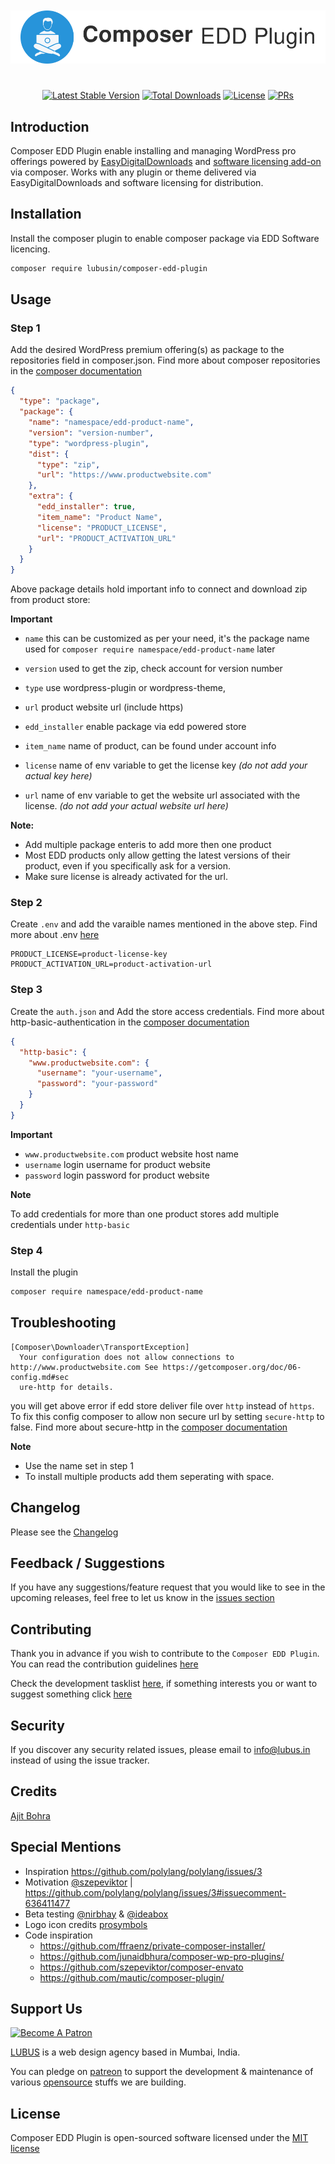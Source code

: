<p align="center" style="font-size: 34px; font-weight: bold">
    <img src=".github/logo.svg" alt="Composer EDD Plugin"/>
</p>
<p align="center">
    <a href="https://packagist.org/packages/lubusin/composer-edd-plugin"><img src="https://poser.pugx.org/lubusin/composer-edd-plugin/v/stable" alt="Latest Stable Version"></a>
    <a href="https://packagist.org/packages/lubusin/composer-edd-plugin"><img src="https://poser.pugx.org/lubusin/composer-edd-plugin/downloads" alt="Total Downloads"></a>
    <a href="https://github.com/lubusin/composer-edd-plugin/blob/master/LICENSE.txt"><img src="https://poser.pugx.org/lubusin/composer-edd-plugin/license" alt="License"></a>
    <a href="https://github.com/lubusin/composer-edd-plugin/blob/master/contributing.md"><img src="https://img.shields.io/badge/PRs-welcome-brightgreen.svg" alt="PRs"></a>
</p>

## Introduction

Composer EDD Plugin enable installing and managing WordPress pro offerings powered by [EasyDigitalDownloads](https://easydigitaldownloads.com/) and [software licensing add-on](https://easydigitaldownloads.com/downloads/software-licensing/) via composer. Works with any plugin or theme delivered via EasyDigitalDownloads and software licensing for distribution.

## Installation

Install the composer plugin to enable composer package via EDD Software licencing.

``` bash
composer require lubusin/composer-edd-plugin
```

## Usage 

### Step 1

Add the desired WordPress premium offering(s) as package to the repositories field in composer.json. Find more about composer repositories in the [composer documentation](https://getcomposer.org/doc/05-repositories.md#package-2)

``` json
{
  "type": "package",
  "package": {
    "name": "namespace/edd-product-name",
    "version": "version-number",
    "type": "wordpress-plugin",
    "dist": {
      "type": "zip",
      "url": "https://www.productwebsite.com"
    },
    "extra": {
      "edd_installer": true,
      "item_name": "Product Name",
      "license": "PRODUCT_LICENSE",
      "url": "PRODUCT_ACTIVATION_URL"
    }
  }
}
```

Above package details hold important info to connect and download zip from product store:

**Important**

- `name` this can be customized as per your need, it's the package name used for `composer require namespace/edd-product-name` later
- `version` used to get the zip, check account for version number
- `type` use wordpress-plugin or wordpress-theme,

- `url` product website url (include https)
- `edd_installer` enable package via edd powered store 
- `item_name` name of product, can be found under account info
- `license` name of env variable to get the license key *(do not add your actual key here)*
- `url` name of env variable to get the website url associated with the license. *(do not add your actual website url here)*

**Note:**

- Add multiple package enteris to add more then one product
- Most EDD products only allow getting the latest versions of their product, even if you specifically ask for a version.
- Make sure license is already activated for the url.

### Step 2

Create `.env` and add the varaible names mentioned in the above step. Find more about .env [here](https://github.com/vlucas/phpdotenv) 

```
PRODUCT_LICENSE=product-license-key
PRODUCT_ACTIVATION_URL=product-activation-url
```

### Step 3

Create the `auth.json` and Add the store access credentials. Find more about http-basic-authentication in the [composer documentation](https://getcomposer.org/doc/articles/http-basic-authentication.md) 

``` json
{
  "http-basic": {
    "www.productwebsite.com": {
      "username": "your-username",
      "password": "your-password"
    }
  }
}
```

**Important**

- `www.productwebsite.com` product website host name
- `username` login username for product website
- `password` login password for product website

**Note**

To add credentials for more than one product stores add multiple credentials under `http-basic` 

### Step 4

Install the plugin 

``` bash
composer require namespace/edd-product-name 
```

## Troubleshooting

```
[Composer\Downloader\TransportException]
  Your configuration does not allow connections to http://www.productwebsite.com See https://getcomposer.org/doc/06-config.md#sec
  ure-http for details.
```
you will get above error if edd store deliver file over `http` instead of `https`. To fix this config composer to allow non secure url by setting `secure-http` to false. Find more about secure-http in the [composer documentation](https://getcomposer.org/doc/06-config.md#secure-http)   

**Note**
- Use the name set in step 1 
- To install multiple products add them seperating with space.

## Changelog

Please see the [Changelog](CHANGELOG.md) 

## Feedback / Suggestions

If you have any suggestions/feature request that you would like to see in the upcoming releases, feel free to let us know in the [issues section](https://github.com/lubusIN/composer-edd-plugin/issues)

## Contributing

Thank you in advance if you wish to contribute to the `Composer EDD Plugin`. You can read the contribution guidelines [here](CONTRIBUTING.md)

Check the development tasklist [here](https://github.com/lubusIN/composer-edd-plugin/projects/1), if something interests you or want to suggest something click [here](https://github.com/lubusIN/composer-edd-plugin/issues)

## Security

If you discover any security related issues, please email to [info@lubus.in](mailto:info@lubus.com) instead of using the issue tracker.

## Credits

[Ajit Bohra](http://https://twitter.com/ajitbohra)

## Special Mentions

- Inspiration https://github.com/polylang/polylang/issues/3
- Motivation [@szepeviktor](https://github.com/szepeviktor) | https://github.com/polylang/polylang/issues/3#issuecomment-636411477
- Beta testing [@nirbhay](https://twitter.com/Nirbhay_18) & [@ideabox](https://twitter.com/helloideabox)
- Logo icon credits [prosymbols](https://thenounproject.com/prosymbols)
- Code inspiration
    - https://github.com/ffraenz/private-composer-installer/
    - https://github.com/junaidbhura/composer-wp-pro-plugins/
    - https://github.com/szepeviktor/composer-envato
    - https://github.com/mautic/composer-plugin/

##  Support Us

<a href="https://www.patreon.com/lubus">
<img src="https://c5.patreon.com/external/logo/become_a_patron_button.png" alt="Become A Patron"/>
</a>

[LUBUS](http://lubus.in) is a web design agency based in Mumbai, India.

You can pledge on [patreon](https://www.patreon.com/lubus) to support the development & maintenance of various [opensource](https://github.com/lubusIN/) stuffs we are building.

## License

Composer EDD Plugin is open-sourced software licensed under the [MIT license](LICENSE)

